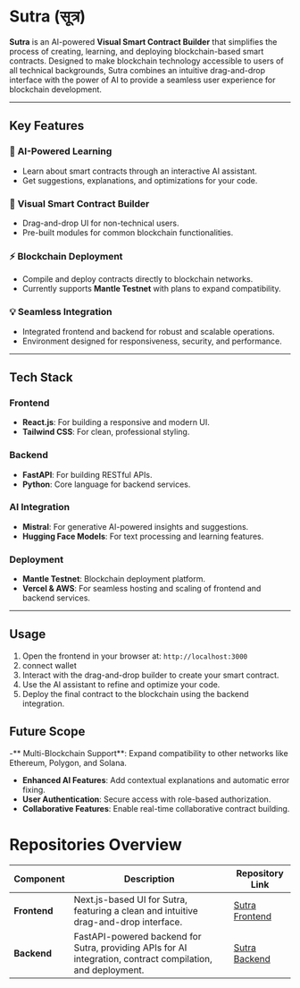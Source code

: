 # Sutra  (सूत्र)

**Sutra** is an AI-powered **Visual Smart Contract Builder** that simplifies the process of creating, learning, and deploying blockchain-based smart contracts. Designed to make blockchain technology accessible to users of all technical backgrounds, Sutra combines an intuitive drag-and-drop interface with the power of AI to provide a seamless user experience for blockchain development.  

---

## Key Features  

### 🌟 **AI-Powered Learning**  
- Learn about smart contracts through an interactive AI assistant.  
- Get suggestions, explanations, and optimizations for your code.  

### 🔧 **Visual Smart Contract Builder**  
- Drag-and-drop UI for non-technical users.  
- Pre-built modules for common blockchain functionalities.  

### ⚡ **Blockchain Deployment**  
- Compile and deploy contracts directly to blockchain networks.  
- Currently supports **Mantle Testnet** with plans to expand compatibility.  

### 💡 **Seamless Integration**  
- Integrated frontend and backend for robust and scalable operations.  
- Environment designed for responsiveness, security, and performance.  

---

## Tech Stack  

### Frontend  
- **React.js**: For building a responsive and modern UI.  
- **Tailwind CSS**: For clean, professional styling.  

### Backend  
- **FastAPI**: For building RESTful APIs.  
- **Python**: Core language for backend services.  

### AI Integration  
- **Mistral**: For generative AI-powered insights and suggestions.  
- **Hugging Face Models**: For text processing and learning features.  

### Deployment  
- **Mantle Testnet**: Blockchain deployment platform.  
- **Vercel & AWS**: For seamless hosting and scaling of frontend and backend services.  

---

## Usage

1. Open the frontend in your browser at:
```http://localhost:3000```
2. connect wallet 
3.  Interact with the drag-and-drop builder to create your smart contract.
4. Use the AI assistant to refine and optimize your code.
5. Deploy the final contract to the blockchain using the backend integration.

## Future Scope
-** Multi-Blockchain Support**: Expand compatibility to other networks like Ethereum, Polygon, and Solana.
- **Enhanced AI Features**: Add contextual explanations and automatic error fixing.
- **User Authentication**: Secure access with role-based authorization.
- **Collaborative Features**: Enable real-time collaborative contract building.

# Repositories Overview  

| Component         | Description                                   | Repository Link                                                                 |
|-------------------|-----------------------------------------------|---------------------------------------------------------------------------------|
| **Frontend**      | Next.js-based UI for Sutra, featuring a clean and intuitive drag-and-drop interface. | [Sutra Frontend](https://github.com/Mkaif-Qureshi/sutra/tree/main/sutra-frontend) |
| **Backend**       | FastAPI-powered backend for Sutra, providing APIs for AI integration, contract compilation, and deployment. | [Sutra Backend](https://github.com/Mkaif-Qureshi/sutra/tree/main/sutraai-backend) |



